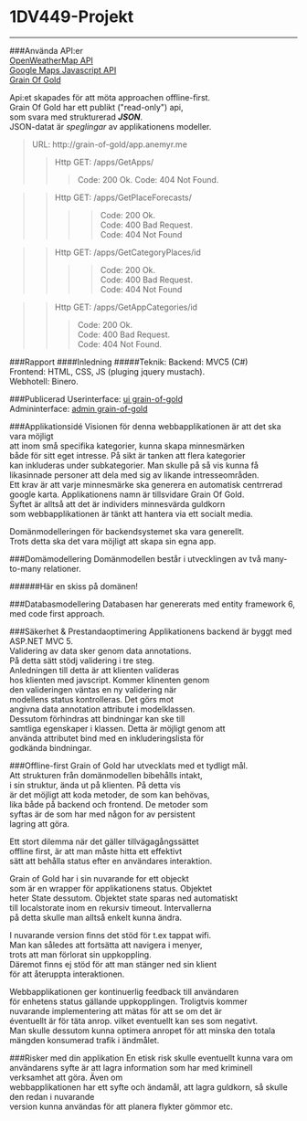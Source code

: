 # 1DV449-Projekt
---
###Använda API:er		
[OpenWeatherMap API](http://openweathermap.org/)		
[Google Maps Javascript API](https://developers.google.com/maps/documentation/javascript/tutorial/)		
[Grain Of Gold](https://grain-of-gold.anemyr.me)        	

Api:et skapades för att möta approachen offline-first.           
Grain Of Gold har ett publikt ("read-only") api,       
som svara med strukturerad ***JSON***.		
JSON-datat är *speglingar* av applikationens modeller.		

>URL: http://grain-of-gold/app.anemyr.me		
>>Http GET: /apps/GetApps/
>>>Code: 200 Ok.
>>>Code: 404 Not Found.     

>>Http GET: /apps/GetPlaceForecasts/                        
>>>>Code: 200 Ok.       
>>>>Code: 400 Bad Request.      
>>>>Code: 404 Not Found     
	
>>Http GET: /apps/GetCategoryPlaces/id      
>>>>Code: 200 Ok.       
>>>>Code: 400 Bad Request.      
>>>>Code: 404 Not Found     
		
>>Http GET: /apps/GetAppCategories/id       		
>>>Code: 200 Ok.        
>>>Code: 400 Bad Request.       
>>>Code: 404 Not Found.     

###Rapport
####Inledning 
#####Teknik:
Backend: MVC5 (C#)      
Frontend: HTML, CSS, JS (pluging jquery mustach).       
Webhotell: Binero.      

###Publicerad
Userinterface:  [ui    grain-of-gold](http://grain-of-gold.anemyr.me/ui)        
Admininterface: [admin grain-of-gold](http://grain-of-gold.anemyr.me)

###Applikationsidé
Visionen för denna webbapplikationen är att det ska vara möjligt		
att inom små specifika kategorier, kunna skapa minnesmärken		
både för sitt eget intresse. På sikt är tanken att flera kategorier     
kan inkluderas under subkategorier. Man skulle på så vis kunna få       
likasinnade personer att dela med sig av likande intresseområden.       
Ett krav är att varje minnesmärke ska generera en automatisk centrrerad     
google karta. Applikationens namn är tillsvidare Grain Of Gold.     
Syftet är alltså att det är individers minnesvärda guldkorn     
som webbapplikationen är tänkt att hantera via ett socialt media.        
      
Domänmodelleringen för backendsystemet ska vara generellt.      
Trots detta ska det vara möjligt att skapa sin egna app.        

###Domämodellering
Domänmodellen består i utvecklingen av två many-to-many relationer.     

######Här en skiss på domänen!

###Databasmodellering
Databasen har genererats med entity framework 6,		
med code first approach.

###Säkerhet & Prestandaoptimering
Applikationens backend är byggt med ASP.NET MVC 5.                   
Validering av data sker genom data annotations.          
På detta sätt stödj validering i tre steg.            
Anledningen till detta är att klienten valideras                    
hos klienten med javscript. Kommer klinenten genom            
den valideringen väntas en ny validering när        
modellens status kontrolleras. Det görs mot      
angivna data annotation attribute i modelklassen.       
Dessutom förhindras att bindningar kan ske till          
samtliga egenskaper i klassen. Detta är möjligt genom att              
använda attributet bind med en inkluderingslista för         
godkända bindningar.

###Offline-first
Grain of Gold har utvecklats med et tydligt mål.        
Att strukturen från domänmodellen bibehålls intakt,     
i sin struktur, ända ut på klienten. På detta vis                       
är det möjligt att koda metoder, de som kan behövas,        
lika både på backend och frontend. De metoder som       
syftas är de som har med någon for av persistent     
lagring att göra.        

Ett stort dilemma när det gäller tillvägagångssättet         
offline first, är att man måste hitta ett effektivt     
sätt att behålla status efter en användares interaktion.        

Grain of Gold har i sin nuvarande for ett objeckt       
som är en wrapper för applikationens status. Objektet                       
heter State dessutom. Objektet state sparas ned automatiskt     
till localstorate inom en rekursiv timeout. Intervallerna       
på detta skulle man alltså enkelt kunna ändra.

I nuvarande version finns det stöd för t.ex tappat wifi.                
Man kan således att fortsätta att navigera i menyer,              
trots att man förlorat sin uppkoppling.     
Däremot finns ej stöd för att man stänger ned sin klient        
för att återuppta interaktionen.      

Webbapplikationen ger kontinuerlig feedback till användaren              
för enhetens status gällande uppkopplingen. Troligtvis kommer      
nuvarande implementering att mätas för att se om det är     
éventuellt är för täta anrop. vilket eventuellt kan ses som negativt.       
Man skulle dessutom kunna optimera anropet för att minska
den totala mängden konsumerad trafik i ändmålet.      

###Risker med din applikation
En etisk risk skulle eventuellt kunna vara om       
användarens syfte är att lagra information som
har med kriminell verksamhet att göra. Även om      
webbapplikationen har ett syfte och ändamål,
att lagra guldkorn, så skulle den redan i nuvarande     
version kunna användas för att planera flykter gömmor etc. 



